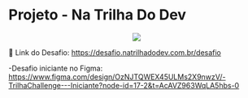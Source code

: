 # Projeto - Na Trilha Do Dev
<p align="center">
   <img src="http://img.shields.io/static/v1?label=STATUS&message=CONCLUIDO&color=GREEN&style=for-the-badge"/>
</p>


🎨 Link do Desafio: https://desafio.natrilhadodev.com.br/desafio

-Desafio iniciante no Figma: https://www.figma.com/design/OzNJTQWEX45ULMs2X9nwzV/-TrilhaChallenge---Iniciante?node-id=17-2&t=AcAVZ963WqLA5hbs-0

